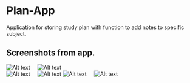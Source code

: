 # Plan-App
Application for storing study plan with function to add notes to specific subject.


## Screenshots from app.  
![Alt text](/screenshots/1.jpg?raw=true) &nbsp; &nbsp; ![Alt text](/screenshots/2.jpg?raw=true)  
![Alt text](/screenshots/3.jpg?raw=true) &nbsp; &nbsp; ![Alt text](/screenshots/4.jpg?raw=true)
![Alt text](/screenshots/5.jpg?raw=true) &nbsp; &nbsp; ![Alt text](/screenshots/6.jpg?raw=true)  

